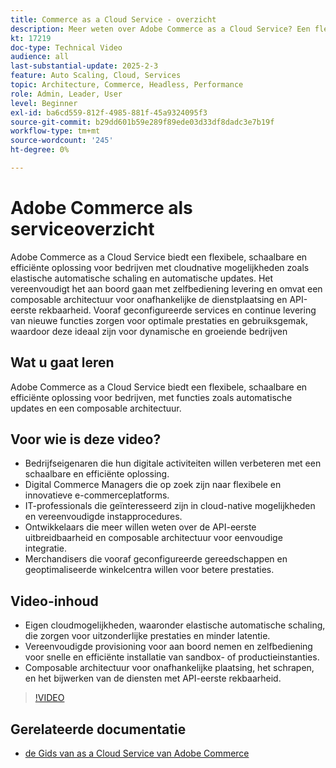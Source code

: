 ```yaml
---
title: Commerce as a Cloud Service - overzicht
description: Meer weten over Adobe Commerce as a Cloud Service? Een flexibele, schaalbare en efficiënte oplossing voor dynamische digitale bewerkingen met een composable architectuur.
kt: 17219
doc-type: Technical Video
audience: all
last-substantial-update: 2025-2-3
feature: Auto Scaling, Cloud, Services
topic: Architecture, Commerce, Headless, Performance
role: Admin, Leader, User
level: Beginner
exl-id: ba6cd559-812f-4985-881f-45a9324095f3
source-git-commit: b29dd601b59e289f89ede03d33df8dadc3e7b19f
workflow-type: tm+mt
source-wordcount: '245'
ht-degree: 0%

---
```


# Adobe Commerce als serviceoverzicht

Adobe Commerce as a Cloud Service biedt een flexibele, schaalbare en efficiënte oplossing voor bedrijven met cloudnative mogelijkheden zoals elastische automatische schaling en automatische updates. Het vereenvoudigt het aan boord gaan met zelfbediening levering en omvat een composable architectuur voor onafhankelijke de dienstplaatsing en API-eerste rekbaarheid. Vooraf geconfigureerde services en continue levering van nieuwe functies zorgen voor optimale prestaties en gebruiksgemak, waardoor deze ideaal zijn voor dynamische en groeiende bedrijven

## Wat u gaat leren

Adobe Commerce as a Cloud Service biedt een flexibele, schaalbare en efficiënte oplossing voor bedrijven, met functies zoals automatische updates en een composable architectuur.

## Voor wie is deze video?

* Bedrijfseigenaren die hun digitale activiteiten willen verbeteren met een schaalbare en efficiënte oplossing.
* Digital Commerce Managers die op zoek zijn naar flexibele en innovatieve e-commerceplatforms.
* IT-professionals die geïnteresseerd zijn in cloud-native mogelijkheden en vereenvoudigde instapprocedures.
* Ontwikkelaars die meer willen weten over de API-eerste uitbreidbaarheid en composable architectuur voor eenvoudige integratie.
* Merchandisers die vooraf geconfigureerde gereedschappen en geoptimaliseerde winkelcentra willen voor betere prestaties.

## Video-inhoud

* Eigen cloudmogelijkheden, waaronder elastische automatische schaling, die zorgen voor uitzonderlijke prestaties en minder latentie.
* Vereenvoudigde provisioning voor aan boord nemen en zelfbediening voor snelle en efficiënte installatie van sandbox- of productieinstanties.
* Composable architectuur voor onafhankelijke plaatsing, het schrapen, en het bijwerken van de diensten met API-eerste rekbaarheid.

>[!VIDEO](https://video.tv.adobe.com/v/3443311?learn=on)

## Gerelateerde documentatie

* [ de Gids van as a Cloud Service van Adobe Commerce ](https://experienceleague.adobe.com/en/docs/commerce/cloud-service/overview)
